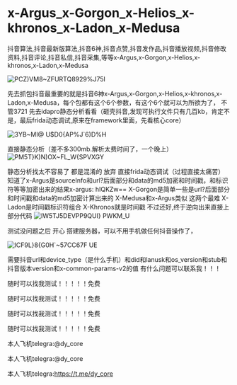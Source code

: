 # x-Argus_x-Gorgon_x-Helios_x-khronos_x-Ladon_x-Medusa
抖音算法,抖音最新版算法,抖音6神,抖音点赞,抖音发作品,抖音播放视频,抖音修改资料,抖音评论,抖音私信,抖音采集,等等x-Argus,x-Gorgon,x-Helios,x-khronos,x-Ladon,x-Medusa

![PCZ)VM8~ZFURTQ8929%J75I](https://github.com/user-attachments/assets/42b7a29a-754c-4bd1-8e7c-d9fedddb21be)

先去抓包抖音最重要的就是抖音6神x-Argus,x-Gorgon,x-Helios,x-khronos,x-Ladon,x-Medusa，每个包都有这个6个参数，有这个6个就可以为所欲为了，
不管3721 先去idapro静态分析看看（砸壳抖音,发现可执行文件只有几百kb，肯定不是，最后frida动态调试,原来在framework里面，先看核心core）

![3YB~MI@ U$D0{AP%J`6)D%H](https://github.com/user-attachments/assets/fc02bf51-c48e-4eb5-a356-63b41d6afd86)

直接静态分析（差不多300mb.解析太费时间了，一个晚上）
![PM5T}K)N)OX~FL_W{SPVXGY](https://github.com/user-attachments/assets/b99e0e9b-4f63-4357-8ed7-62c542875fcf)

静态分析找太不容易了  都是混淆的  放弃   直接frida动态调试（过程直接太痛苦）
知道了x-Argus是sourceInfo和url?后面部分和data的md5加密和时间戳，和标识符等等加密出来的结果x-argus: hIQKZw==
X-Gorgon是简单一些是url?后面部分和时间戳和data的md5加密计算出来的
X-Medusa和x-Argus类似  这两个最难
X-Ladon是时间戳标识符组合
X-Khronos就是时间戳
不过还好,终于逆向出来直接上部分代码
![IW5TJ5DEVPP9QUI} PWKM_U](https://github.com/user-attachments/assets/3cfd5337-fc33-4c37-bb6b-da66115ec2a6)

测试没问题之后  开心  搭建服务器，可以不用手机做任何抖音操作了，

![ICF9L}8{G0H`~57CC67F UE](https://github.com/user-attachments/assets/0a82f366-5947-48df-99be-57fcf3918986)

需要抖音url和device_type（是什么手机）和did和lanusk和os_version和stub和抖音版本version和x-common-params-v2的值
有什么问题可以联系我！！！


随时可以找我测试！！！！！免费


随时可以找我测试！！！！！免费


随时可以找我测试！！！！！免费


随时可以找我测试！！！！！免费


本人飞机telegra:@dy_core


本人飞机telegra:@dy_core


本人飞机telegra:https://t.me/dy_core




